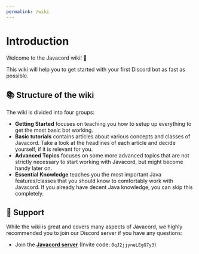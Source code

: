 ```yaml
---
permalink: /wiki
---
```


# Introduction

Welcome to the Javacord wiki! :wave:

This wiki will help you to get started with your first Discord bot as fast as possible.

## :books: Structure of the wiki

The wiki is divided into four groups:
* **Getting Started** focuses on teaching you how to setup up everything to get the most basic bot working.
* **Basic tutorials** contains articles about various concepts and classes of Javacord. Take a look at the headlines of each article and decide yourself, if it is relevant for you.
* **Advanced Topics** focuses on some more advanced topics that are not strictly necessary to start working with Javacord, but might become handy later on.
* **Essential Knowledge** teaches you the most important Java features/classes that you should know to comfortably work with Javacord. If you already have decent Java knowledge, you can skip this completely.


## :handshake: Support

While the wiki is great and covers many aspects of Javacord, we highly recommended you to join our Discord server if you have any questions:
* Join the **[Javacord server](https://discord.gg/0qJ2jjyneLEgG7y3)** (Invite code: `0qJ2jjyneLEgG7y3`)

